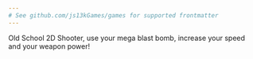 ```yaml
---
# See github.com/js13kGames/games for supported frontmatter
---
```

Old School 2D Shooter, use your mega blast bomb, increase your speed and your weapon power!